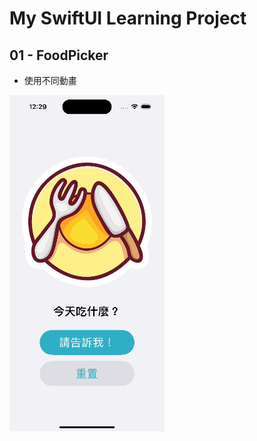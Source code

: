 # My SwiftUI Learning Project

## 01 - FoodPicker

* 使用不同動畫

![image](https://github.com/ArielKoKo/SwiftUI/blob/main/PHOTO%20%26%20GIF/foodPickerAnimation.gif)

